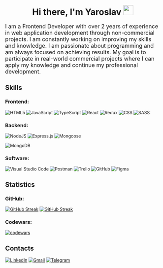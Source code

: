<h1 align="center">
  Hi there, I'm Yaroslav
  <img src="https://github.com/blackcater/blackcater/raw/main/images/Hi.gif" height="32" />
</h1>
<p style="font-size: 18px">
  I am a Frontend Developer with over 2 years of experience in web application development through non-commercial projects. I am constantly working on improving my skills and knowledge. I am passionate about programming and am always focused on achieving results. My goal is to participate in real-world commercial projects where I can apply my knowledge and continue my professional development.
</p>
<h2>Skills</h2>

<h3>Frontend:</h3>

![HTML5](https://img.shields.io/badge/html5-%23E34F26.svg?style=for-the-badge&logo=html5&logoColor=white)
![JavaScript](https://img.shields.io/badge/javascript-%23323330.svg?style=for-the-badge&logo=javascript&logoColor=%23F7DF1E)
![TypeScript](https://img.shields.io/badge/typescript-%23007ACC.svg?style=for-the-badge&logo=typescript&logoColor=white)
![React](https://img.shields.io/badge/react-%2320232a.svg?style=for-the-badge&logo=react&logoColor=%2361DAFB)
![Redux](https://img.shields.io/badge/redux-%23593d88.svg?style=for-the-badge&logo=redux&logoColor=white)
![CSS](https://img.shields.io/badge/CSS3-1572B6?style=for-the-badge&logo=css3&logoColor=white)
![SASS](https://img.shields.io/badge/SASS-hotpink.svg?style=for-the-badge&logo=SASS&logoColor=white)
<!-- ![React Native](https://img.shields.io/badge/react_native-%2320232a.svg?style=for-the-badge&logo=react&logoColor=%2361DAFB) -->
<!-- ![Next JS](https://img.shields.io/badge/Next-black?style=for-the-badge&logo=next.js&logoColor=white) -->
<!-- ![TailwindCSS](https://img.shields.io/badge/tailwindcss-%2338B2AC.svg?style=for-the-badge&logo=tailwind-css&logoColor=white) -->

<h3>Backend:</h3>

![NodeJS](https://img.shields.io/badge/node.js-6DA55F?style=for-the-badge&logo=node.js&logoColor=white)
![Express.js](https://img.shields.io/badge/express.js-%23404d59.svg?style=for-the-badge&logo=express&logoColor=%2361DAFB)
![Mongoose](https://img.shields.io/badge/Mongoose-gray?style=for-the-badge&logo=mongoose&logoColor=880000)

![MongoDB](https://img.shields.io/badge/MongoDB-%234ea94b.svg?style=for-the-badge&logo=mongodb&logoColor=white)
<!-- ![Firebase](https://img.shields.io/badge/firebase-%23039BE5.svg?style=for-the-badge&logo=firebase) -->

<h3>Software:</h3>

![Visual Studio Code](https://img.shields.io/badge/Visual%20Studio%20Code-0078d7.svg?style=for-the-badge&logo=visual-studio-code&logoColor=white)
![Postman](https://img.shields.io/badge/Postman-FF6C37?style=for-the-badge&logo=postman&logoColor=white)
![Trello](https://img.shields.io/badge/Trello-%23026AA7.svg?style=for-the-badge&logo=Trello&logoColor=white)
![GitHub](https://img.shields.io/badge/github-%23121011.svg?style=for-the-badge&logo=github&logoColor=white)
![Figma](https://img.shields.io/badge/figma-%23F24E1E.svg?style=for-the-badge&logo=figma&logoColor=white)

<h2>Statistics</h2>

<h3>GitHub:</h3>

<a href="https://git.io/streak-stats"><img src="https://github-readme-stats.vercel.app/api?username=yarzik7&theme=tokyonight&border_radius=10&card_width=420" alt="GitHub Streak" /></a>
<a href="https://git.io/streak-stats"><img src="https://github-readme-stats.vercel.app/api/top-langs/?username=yarzik7&layout=compact&theme=tokyonight&border_radius=10&card_width=420" alt="GitHub Streak" /></a>
<!-- <a href="https://git.io/streak-stats"><img src="https://streak-stats.demolab.com?user=yarzik7&theme=tokyonight&border_radius=10&locale=en&card_width=420" alt="GitHub Streak" /></a> -->

<h3>Codewars:</h3>

[![codewars](https://www.codewars.com/users/Yarzik7/badges/large)](https://www.codewars.com/users/Yarzik7)

<h2>Contacts</h2>

<a href="https://www.linkedin.com/in/yaroslav-chaplinskyi/" target="_blank">![LinkedIn](https://img.shields.io/badge/linkedin-%230077B5.svg?style=for-the-badge&logo=linkedin&logoColor=white)</a>
<a href="mailto:yaroslav.chaplinskyi7@gmail.com" target="_blank">![Gmail](https://img.shields.io/badge/Gmail-D14836?style=for-the-badge&logo=gmail&logoColor=white)</a>
<a href="https://t.me/YaroslavChaplinskyi" target="_blank">![Telegram](https://img.shields.io/badge/Telegram-2CA5E0?style=for-the-badge&logo=telegram&logoColor=white)</a>
